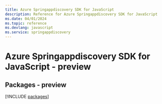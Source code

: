 ```yaml
---
title: Azure Springappdiscovery SDK for JavaScript
description: Reference for Azure Springappdiscovery SDK for JavaScript
ms.date: 04/01/2024
ms.topic: reference
ms.devlang: javascript
ms.service: springappdiscovery
---
```

# Azure Springappdiscovery SDK for JavaScript - preview
## Packages - preview
[!INCLUDE [packages](springappdiscovery-index.md)]